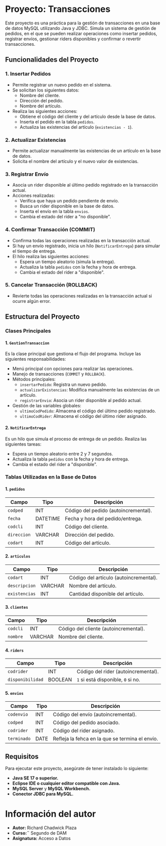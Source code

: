 # Proyecto: Transacciones

Este proyecto es una práctica para la gestión de transacciones en una base de datos MySQL utilizando Java y JDBC. Simula un sistema de gestión de pedidos, en el que se pueden realizar operaciones como insertar pedidos, registrar envíos, gestionar riders disponibles y confirmar o revertir transacciones.

## Funcionalidades del Proyecto

### 1. **Insertar Pedidos**
- Permite registrar un nuevo pedido en el sistema.
- Se solicitan los siguientes datos:
  - Nombre del cliente.
  - Dirección del pedido.
  - Nombre del artículo.
- Realiza las siguientes acciones:
  - Obtiene el código del cliente y del artículo desde la base de datos.
  - Inserta el pedido en la tabla `pedidos`.
  - Actualiza las existencias del artículo (`existencias - 1`).

### 2. **Actualizar Existencias**
- Permite actualizar manualmente las existencias de un artículo en la base de datos.
- Solicita el nombre del artículo y el nuevo valor de existencias.

### 3. **Registrar Envío**
- Asocia un rider disponible al último pedido registrado en la transacción actual.
- Acciones realizadas:
  - Verifica que haya un pedido pendiente de envío.
  - Busca un rider disponible en la base de datos.
  - Inserta el envío en la tabla `envios`.
  - Cambia el estado del rider a "no disponible".

### 4. **Confirmar Transacción (COMMIT)**
- Confirma todas las operaciones realizadas en la transacción actual.
- Si hay un envío registrado, inicia un hilo (`NotificarEntrega`) para simular el tiempo de entrega.
- El hilo realiza las siguientes acciones:
  - Espera un tiempo aleatorio (simula la entrega).
  - Actualiza la tabla `pedidos` con la fecha y hora de entrega.
  - Cambia el estado del rider a "disponible".

### 5. **Cancelar Transacción (ROLLBACK)**
- Revierte todas las operaciones realizadas en la transacción actual si ocurre algún error.

## Estructura del Proyecto

### Clases Principales

#### 1. **`GestionTransaccion`**
Es la clase principal que gestiona el flujo del programa. Incluye las siguientes responsabilidades:
- Menú principal con opciones para realizar las operaciones.
- Manejo de transacciones (`COMMIT` y `ROLLBACK`).
- Métodos principales:
  - `insertarPedido`: Registra un nuevo pedido.
  - `actualizarExistencias`: Modifica manualmente las existencias de un artículo.
  - `registrarEnvio`: Asocia un rider disponible al pedido actual.
- Gestión de las variables globales:
  - `ultimoCodPedido`: Almacena el código del último pedido registrado.
  - `ultimoCodRider`: Almacena el código del último rider asignado.

#### 2. **`NotificarEntrega`**
Es un hilo que simula el proceso de entrega de un pedido. Realiza las siguientes tareas:
- Espera un tiempo aleatorio entre 2 y 7 segundos.
- Actualiza la tabla `pedidos` con la fecha y hora de entrega.
- Cambia el estado del rider a "disponible".

### Tablas Utilizadas en la Base de Datos

#### 1. **`pedidos`**
| Campo       | Tipo       | Descripción                            |
|-------------|------------|----------------------------------------|
| `codped`    | INT        | Código del pedido (autoincremental).   |
| `fecha`     | DATETIME   | Fecha y hora del pedido/entrega.       |
| `codcli`    | INT        | Código del cliente.                   |
| `direccion` | VARCHAR    | Dirección del pedido.                 |
| `codart`    | INT        | Código del artículo.                  |

#### 2. **`articulos`**
| Campo         | Tipo       | Descripción                            |
|---------------|------------|----------------------------------------|
| `codart`      | INT        | Código del artículo (autoincremental).|
| `descripcion` | VARCHAR    | Nombre del artículo.                  |
| `existencias` | INT        | Cantidad disponible del artículo.     |

#### 3. **`clientes`**
| Campo      | Tipo       | Descripción                           |
|------------|------------|---------------------------------------|
| `codcli`   | INT        | Código del cliente (autoincremental).|
| `nombre`   | VARCHAR    | Nombre del cliente.                  |

#### 4. **`riders`**
| Campo          | Tipo       | Descripción                            |
|----------------|------------|----------------------------------------|
| `codrider`     | INT        | Código del rider (autoincremental).    |
| `disponibilidad`| BOOLEAN    | `1` si está disponible, `0` si no.    |

#### 5. **`envios`**
| Campo        | Tipo       | Descripción                            |
|--------------|------------|----------------------------------------|
| `codenvio`   | INT        | Código del envío (autoincremental).    |
| `codped`     | INT        | Código del pedido asociado.            |
| `codrider`   | INT        | Código del rider asignado.             |
| `terminado`  | DATE    | Refleja la fehca en la que se termina el envío. |

## Requisitos

Para ejecutar este proyecto, asegúrate de tener instalado lo siguiente:
- **Java SE 17 o superior.**
- **Eclipse IDE o cualquier editor compatible con Java.**
- **MySQL Server** y **MySQL Workbench.**
- **Conector JDBC para MySQL.**

# Información del autor
- **Autor:** Richard Chadwick Plaza
- **Curso:¨** Segundo de DAM
- **Asignatura:** Acceso a Datos

